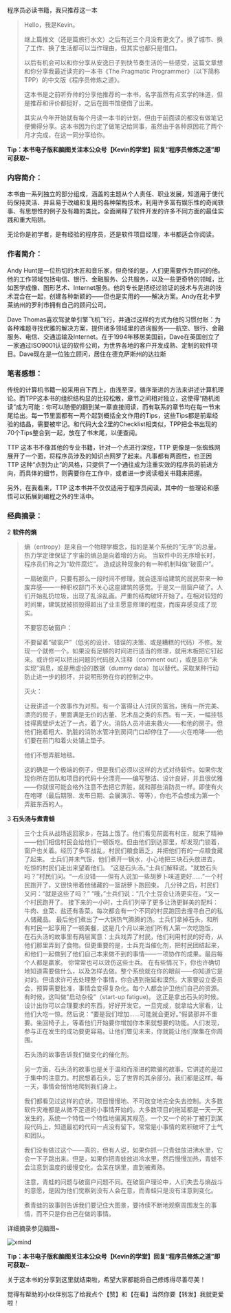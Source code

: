 
程序员必读书籍，我只推荐这一本



>Hello，我是Kevin。
>
>继上篇推文（还是篇旅行水文）之后有近三个月没有更文了。换了城市、换了工作、换了生活都可以当作理由，但其实也都只是借口。
>
>以后有机会可以和你分享从安逸日子到快节奏生活的一些感受，这篇文章想和你分享我最近读完的一本书《The Pragmatic Programmer》（以下简称TPP）的中文版《程序员修炼之道》。
>
>这本书是之前听乔帅的分享他推荐的一本书，名字虽然有点玄学的味道，但是推荐和评价都挺好，之后在图书馆便借了出来。
>
>其实从今年开始就有每个月读一本书的计划，但由于前面读的都没有做笔记便懒得分享。这本书因为约定了做笔记给同事，虽然由于各种原因花了两个月才完成，在这一同分享给你。
>



**Tip：本书电子版和脑图关注本公众号【Kevin的学堂】回复“程序员修炼之道”即可获取~**



### 内容简介：

本书由一系列独立的部分组成，涵盖的主题从个人责任、职业发展，知道用于使代码保持灵活、并且易于改编和复用的各种架构技术，利用许多富有娱乐性的奇闻轶事、有思想性的例子及有趣的类比，全面阐释了软件开发的许多不同方面的最佳实践和重大陷阱。

无论你是初学者，是有经验的程序员，还是软件项目经理，本书都适合你阅读。



### 作者简介：

Andy Hunt是一位热切的木匠和音乐家，但奇怪的是，人们更需要作为顾问的他。他的工作领域包括电信、银行、金融服务、公共服务，以及一些更奇特的领域，比如医学成像、图形艺术、Internet服务。他的专长是把经过验证的技术与先进的技术混合在一起，创建各种新颖的——但也是实用的——解决方案。Andy在北卡罗莱纳州的罗利市拥有自己的顾问公司。

Dave Thomas喜欢驾驶单引擎飞机飞行，并通过这样的方式为他的习惯付账：为各种难题寻找优雅的解决方案，提供诸多领域里的咨询服务——航空、银行、金融服务、电信、交通运输及Internet。在于1994年移居美国前，Dave在英国创立了一家通过ISO9001认证的软件公司，为世界各地的客户开发成熟、定制的软件项目。Dave现在是一位独立顾问，居住在德克萨斯州的达拉斯



### 笔者感想：

传统的计算机书籍一般采用自下而上，由浅至深，循序渐进的方法来讲述计算机理论。而TPP这本书的组织结构显的比较松散，章节之间相对独立，这使得“随机阅读”成为可能：你可以随便的翻到某一章直接阅读，而有联系的章节均在每一节末尾给出。每一节里面都有一两个起到概括全文作用的Tips，这些Tips都是前辈经验的结晶，需要被牢记。和代码大全2里的Checklist相类似，TPP把全书出现的70个Tips整合到一起，放在了书末尾，以便查阅。

TTP 这本书不像其他的专业书籍，针对一个点进行深挖，TTP 更像是一张蜘蛛网展开了一个面，将程序员涉及的知识点网罗了起来。凡事都有两面性，也正因 TTP 这种“点到为止”的风格，只提供了一个通往成为注重实效的程序员的前进方向，而具体的细节，则需要你在工作中，或者进一步阅读相关书籍来把握。

另外，在我看来，TTP 这本书并不仅仅适用于程序员阅读，其中的一些理论和感悟可以拓展到编程之外的生活中。



### 经典摘录：

2 **软件的熵**

> 熵（entropy）是来自一个物理学概念，指的是某个系统的”无序“的总量。热力学定律保证了宇宙的熵总是向着增的方向。
> 当软件中的无序增长时，程序员们称之为“软件腐烂”。
> 造成这种现象的有一种机制叫做“破窗户”。
>
> 一扇破窗户，只要有那么一段时间不修理，就会逐渐给建筑的居民带来一种废弃感——一种职权部门不关心这座建筑的感觉。于是又一扇窗户破了。人们开始乱扔垃圾，出现了乱涂乱画。严重的结构破坏开始了。在相对较短的时间里，建筑就被损毁得超出了业主愿意修理的程度，而废弃感变成了现实。
>
> 不要容忍破窗户：
>
> 不要留着“破窗户”（低劣的设计、错误的决策、或是糟糕的代码）不修。发现一个就修一个。如果没有足够的时间进行适当的修理，就用木板把它钉起来。或许你可以把出问题的代码放入注释（comment out），或是显示“未实现”消息，或是用虚设的数据（dummy data）加以替代。采取某种行动防止进一步的损坏，并说明形势在你的控制之中。
>
> 灭火：
>
> 让我讲述一个故事作为对照。有一个富得让人讨厌的富翁，拥有一所完美、漂亮的房子，里面满是无价的古董、艺术品之类的东西。有一天，一幅挂毯挂得离壁炉太近了一点，着了火。消防人员冲进来救火——和他的房子。但他们拖着粗大、肮脏的消防水管冲到房间门口却停住了——火在咆哮——他们要在前门和着火处铺上垫子。
>
> 他们不想弄脏地毯。
>
> 这的确是一个极端的例子，但是我们必须以这样的方式对待软件。如果你发现你所在团队和项目的代码十分漂亮——编写整洁、设计良好，并且很优雅——你就很可能会格外注意不去把它弄脏，就和那些消防员一样。即使有火在咆哮（最后期限、发布日期、会展演示、等等），你也不会想成为第一个弄脏东西的人。



3 **石头汤与煮青蛙**

> 三个士兵从战场返回家乡，在路上饿了。他们看见前面有村庄，就来了精神——他们相信村民会给他们一顿饭吃。但由他们到达那里，却发现门锁着，窗户也关着。经历了多年战乱，村民们粮食匮乏，并把他们有的一点粮食藏了起来。
> 士兵们并未气馁，他们煮开一锅水，小心地把三块石头放进去，吃惊的村民们走出来望着他们。
> “这是石头汤。”士兵们解释说。“就放石头吗？”村民们问。“一点没错——但有人说加一些胡萝卜味道更好……”一个村民跑开了，又很快带着他储藏的一篮胡萝卜跑回束。
> 几分钟之后，村民们又问：“就是这些了吗？”
> “哦，”士兵们说：“几个土豆会让汤更实在。“又一个村民跑开了。
> 接下来的一小时，士兵们列举了更多让汤更鲜美的配料：牛肉、韭菜、盐还有香菜。每次都会有一个不同的村民跑回去搜寻自己的私人储藏品。
> 最后他们煮出了一大锅热气腾腾的汤。士兵们拿掉石头，和所有村民一起享用了一顿美餐，这是几个月以来池们所有人第一次吃饱饭，
> 在石头汤的故事里有两层寓意：士兵戏弄了村民，他们利用村民的好奇，从他们那里弄到了食物。但更重要的是，士兵充当催化剂，把村民团结起来，和他们一起做到了他们自己本来做不到的事情——一项协作的成果。最后每个人都是贏家。
> 你常常也可以效仿这些士兵。
> 在有些情况下，你也许确切地知道需要做什么，以及怎样去做。整个系统就在你的眼前——你知道它是对的。但请求许可去处理整个事情，你会遇到拖延和漠然。大家要设立委员会，预算需要批准，事情会变得复杂化。每个人都会护卫他们自己的资源。有时候，这叫做"启动杂役"（start-up fatigue)。
> 这正是拿出石头的时候。设计出你可以合理要求的东西，好好开发它。一旦完成，就拿给大家看，让他们大吃一惊。然后说：“要是我们增加……可能就会更好。”假装那并不重要。坐回椅子上，等着他们开始要你增加你本来就想要的功能。人们发现，参与正在发生的成功要更容易。让他们瞥见未来，你就能让他们聚集在你周围。
>
> 石头汤的故事告诉我们做变化的催化剂。
>
> 另一方面，石头汤的故事也是关于温和而渐进的欺骗的故事。它讲述的是过于集中的注意力。村民想着石头，忘了世界的其余部分。我们都是这样。每一天，事情会悄悄地爬到我们身上。
>
> 我们都看见过这样的症状。项目慢慢地、不可改变地完全失去控制。大多数软件灾难都是从微不足道的小事情开始的。大多数项目的拖延都是一天一天发生的，系统一个特性一个特性地偏离其规范，一个又一个的补丁被打到某段代码上，知道最初的代码一点没有留下。常常是小事情的累积破坏了士气和团队。
>
> 我们没有做过这个——真的，但有人说，如果你抓一只青蛙放进沸水里，它会一下子跳出来。但是，如果你把青蛙放进冷水里，然后慢慢加热，青蛙不会注意到温度的缓慢变化，会呆在锅里，直到被煮熟。
>
> 注意，青蛙的问题与破窗户问题不同。在破窗户理论中，人们失去与熵战斗的意愿，是因为他们觉察到没有人会在意，而青蛙只是没有注意到变化。
>
> 煮青蛙的故事则告诉我们要记住大图景，要持续不断地观察周围发生的事情，而不只是你自己在做的事情。



详细摘录参见脑图~



![xmind](http://wesub.ifree258.top/%E7%A8%8B%E5%BA%8F%E5%91%98%E4%BF%AE%E7%82%BC%E4%B9%8B%E9%81%93.png)



**Tip：本书电子版和脑图关注本公众号【Kevin的学堂】回复“程序员修炼之道”即可获取~**



关于这本书的分享到这里就结束啦，希望大家都能将自己修炼得尽善尽美！

觉得有帮助的小伙伴别忘了给我点个【赞】和【在看】当然你要【转发】我就更爱啦！











